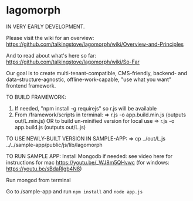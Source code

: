 # lagomorph
IN VERY EARLY DEVELOPMENT. 

Please visit the wiki for an overview: 
https://github.com/talkingstove/lagomorph/wiki/Overview-and-Principles

And to read about what's here so far:
https://github.com/talkingstove/lagomorph/wiki/So-Far


Our goal is to create  multi-tenant-compatible, CMS-friendly, backend- and data-structure-agnostic, offline-work-capable, "use what you want" frontend framework.

TO BUILD FRAMEWORK:
1) If needed, "npm install -g requirejs" so r.js will be available
2) From /framework/scripts in terminal:
=> r.js -o app.build.min.js (outputs out/L.min.js)
OR to build un-minified version for local use => r.js -o app.build.js (outputs out/L.js)

TO USE NEWLY-BUILT VERSION IN SAMPLE-APP:
=> cp ../out/L.js ../../sample-app/public/js/lib/lagomorph

TO RUN SAMPLE APP: 
Install Mongodb if needed: see video here for instructions for mac https://youtu.be/_WJ8m5QHvwc (for windows: https://youtu.be/sBdaRlgb4N8)

Run mongod from terminal

Go to /sample-app and run `npm install` and `node app.js`
